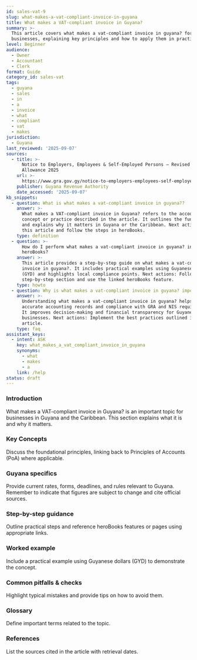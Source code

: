 ```yaml
---
id: sales-vat-9
slug: what-makes-a-vat-compliant-invoice-in-guyana
title: What makes a VAT-compliant invoice in Guyana?
summary: >-
  This article covers what makes a vat-compliant invoice in guyana? for Guyanese
  businesses, explaining key principles and how to apply them in practice.
level: Beginner
audience:
  - Owner
  - Accountant
  - Clerk
format: Guide
category_id: sales-vat
tags:
  - guyana
  - sales
  - in
  - a
  - invoice
  - what
  - compliant
  - vat
  - makes
jurisdiction:
  - Guyana
last_reviewed: '2025-09-07'
sources:
  - title: >-
      Notice to Employers, Employees & Self-Employed Persons – Revised Personal
      Allowance 2025
    url: >-
      https://www.gra.gov.gy/notice-to-employers-employees-self-employed-persons-revised-personal-allowance-and-deductions-for-income-tax-2025-copy/
    publisher: Guyana Revenue Authority
    date_accessed: '2025-09-07'
kb_snippets:
  - question: What is what makes a vat-compliant invoice in guyana??
    answer: >-
      What makes a VAT-compliant invoice in Guyana? refers to the accounting
      concept or practice described in the article. It outlines the fundamentals
      and explains why it matters in Guyana or the Caribbean. Next actions: Read
      this article and follow the steps in heroBooks.
    type: definition
  - question: >-
      How do I perform what makes a vat-compliant invoice in guyana? in
      heroBooks?
    answer: >-
      This article provides a step-by-step guide on what makes a vat-compliant
      invoice in guyana?. It includes practical examples using Guyanese currency
      (GYD) and highlights local compliance points. Next actions: Follow the
      step-by-step section and use the linked heroBooks feature.
    type: howto
  - question: Why is what makes a vat-compliant invoice in guyana? important?
    answer: >-
      Understanding what makes a vat-compliant invoice in guyana? helps ensure
      accurate accounting records and compliance with GRA and NIS requirements.
      It improves decision-making and financial transparency for Guyanese
      businesses. Next actions: Implement the best practices outlined in the
      article.
    type: faq
assistant_keys:
  - intent: ASK
    key: what_makes_a_vat_compliant_invoice_in_guyana
    synonyms:
      - what
      - makes
      - a
    link: /help
status: draft
---
```


### Introduction
What makes a VAT-compliant invoice in Guyana? is an important topic for businesses in Guyana and the Caribbean. This section explains what it is and why it matters.

### Key Concepts
Discuss the foundational principles, linking back to Principles of Accounts (PoA) where applicable.

### Guyana specifics
Provide current rates, forms, deadlines, and rules relevant to Guyana. Remember to indicate that figures are subject to change and cite official sources.

### Step-by-step guidance
Outline practical steps and reference heroBooks features or pages using appropriate links.

### Worked example
Include a practical example using Guyanese dollars (GYD) to demonstrate the concept.

### Common pitfalls & checks
Highlight typical mistakes and provide tips on how to avoid them.

### Glossary
Define important terms related to the topic.

### References
List the sources cited in the article with retrieval dates.
